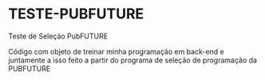 # TESTE-PUBFUTURE
Teste de Seleção PubFUTURE

Código com objeto de treinar minha programação em back-end e juntamente a isso feito a partir do programa de seleção de programação da PUBFUTURE
